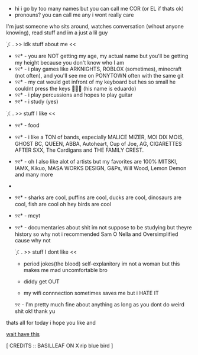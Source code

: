 - hi i go by too many names but you can call me COR (or EL if thats ok)
- pronouns? you can call me any i wont really care
  

I'm just someone who sits around, watches conversation (wihout anyone knowing), read stuff and im a just a lil guy


࣪ ִֶָ☾. >> idk stuff about me <<


- ୨୧* - you are NOT getting my age, my actual name but you'll be getting my height because you don't know who I am
- ୨୧* - i play games like ARKNIGHTS, ROBLOX (sometimes), minecraft (not often), and you'll see me on PONYTOWN often with the same git
- ୨୧* - my cat would get infront of my keyboard but hes so small he couldnt press the keys :rofl::rofl::rofl: (his name is eduardo)
- ୨୧* - i play percussions and hopes to play guitar
- ୨୧* -  i study (yes)


>>>

࣪ ִֶָ☾. >> stuff I like <<

- ୨୧* - food 
- ୨୧* - i like a TON of bands, especially MALICE MIZER, MOI DIX MOIS, GHOST BC, QUEEN, ABBA, Autoheart, Cup of Joe, AG, CIGARETTES AFTER SXX, The Cardigans and THE FAMILY CREST.
- ୨୧* - oh I also like alot of artists but my favorites are 100% MITSKI, IAMX, Kikuo, MASA WORKS DESIGN, G&Ps, Will Wood, Lemon Demon and many more
- 
- ୨୧* - sharks are cool, puffins are cool, ducks are cool, dinosaurs are cool, fish are cool oh hey birds are cool
- ୨୧* - mcyt
- ୨୧* - documentaries about shit im not suppose to be studying but theyre history so why not i recommended Sam O Nella and Oversimplified cause why not


  ࣪ ִֶָ☾. >> stuff I dont like <<


  - period jokes(the blood)
   self-explanitory im not a woman but this makes me mad uncomfortable bro

  - diddy 
   get OUT
 
  - my wifi connnection
  sometimes saves me but i HATE IT

  ୨୧ - I'm pretty much fine about anything as long as you dont do weird shit ok! thank yu

  

thats all for today i hope you like and

 [wait have this](https://github.com/user-attachments/assets/7bfebcee-5f73-4f83-b01e-3385dd1c2f4c)
 
[ CREDITS :: BASILLEAF ON X rip blue bird ]

   


<!---
BLOODANDHONOR/BLOODANDHONOR is a ✨ special ✨ repository because its `README.md` (this file) appears on your GitHub profile.
You can click the Preview link to take a look at your changes.
--->

